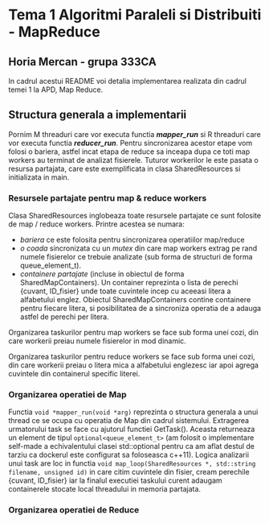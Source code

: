 # Tema 1 Algoritmi Paraleli si Distribuiti - MapReduce

## Horia Mercan - grupa 333CA

In cadrul acestui README voi detalia implementarea realizata din cadrul temei 1
la APD, Map Reduce. 


## Structura generala a implementarii

Pornim M threaduri care vor executa functia <b><em>mapper_run</em></b>
si R threaduri care vor executa functia <b><em>reducer_run</em></b>. Pentru
sincronizarea acestor etape vom folosi o bariera, astfel incat etapa de
reduce sa inceapa dupa ce toti map workers au terminat de analizat fisierele.
Tuturor workerilor le este pasata o resursa partajata, care este exemplificata
in clasa SharedResources si initializata in main.


### Resursele partajate pentru map & reduce workers

Clasa SharedResources inglobeaza toate resursele partajate ce sunt folosite
de map / reduce workers. Printre acestea se numara:
* <em>bariera</em> ce este folosita pentru 
        sincronizarea operatiilor map/reduce
* <em>o coada</em> sincronizata cu un <em>mutex</em> din care map workers
    extrag pe rand numele fisierelor ce trebuie analizate (sub forma de
    structuri de forma queue_element_t).
* <em>containere partajate</em> (incluse in obiectul de forma SharedMapContainers). Un container reprezinta o lista de perechi
{cuvant, ID_fisier} unde toate cuvintele incep cu aceeasi litera
a alfabetului englez. Obiectul SharedMapContainers contine
containere pentru fiecare litera, si posibilitatea de a sincroniza
operatia de a adauga astfel de perechi per litera. 

Organizarea taskurilor pentru map workers se face sub forma unei cozi, din
care workerii preiau numele fisierelor in mod dinamic.

Organizarea taskurilor pentru reduce workers se face sub forma unei cozi,
din care workerii preiau o litera mica a alfabetului englezesc iar apoi
agrega cuvintele din containerul specific literei.


### Organizarea operatiei de Map

Functia `void *mapper_run(void *arg)` reprezinta o structura generala
a unui thread ce se ocupa cu operatia de Map din cadrul sistemului.
Extragerea urmatorului task se face cu ajutorul functiei GetTask().
Aceasta returneaza un element de tipul `optional<queue_element_t>`
(am folosit o implementare self-made a echivalentului clasei std::optional
pentru ca am aflat destul de tarziu ca dockerul este configurat sa 
foloseasca c++11). Logica analizarii unui task are loc in functia
`void map_loop(SharedResources *, std::string filename, unsigned id)`
in care citim cuvintele din fisier, cream perechile {cuvant, ID_fisier}
iar la finalul executiei taskului curent adaugam containerele stocate
local threadului in memoria partajata.


### Organizarea operatiei de Reduce


